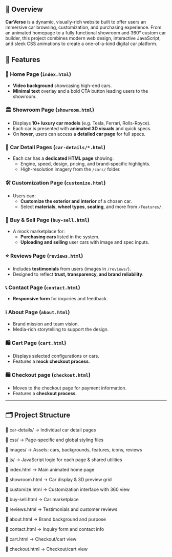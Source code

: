 ## 📌 Overview

**CarVerse** is a dynamic, visually-rich website built to offer users an immersive car browsing, customization, and purchasing experience. From an animated homepage to a fully functional showroom and 360° custom car builder, this project combines modern web design, interactive JavaScript, and sleek CSS animations to create a one-of-a-kind digital car platform.

## 🚗 Features

### 🎥 Home Page (`index.html`)
- **Video background** showcasing high-end cars.
- **Minimal text** overlay and a bold CTA button leading users to the showroom.

### 🏛️ Showroom Page (`showroom.html`)
- Displays **10+ luxury car models** (e.g. Tesla, Ferrari, Rolls-Royce).
- Each car is presented with **animated 3D visuals** and quick specs.
- On **hover**, users can access a **detailed car page** for full specs.

### 📄 Car Detail Pages (`car-details/*.html`)
- Each car has a **dedicated HTML page** showing:
  - Engine, speed, design, pricing, and brand-specific highlights.
  - High-resolution imagery from the `/cars/` folder.

### 🛠️ Customization Page (`customize.html`)
- Users can:
  - **Customize the exterior and interior** of a chosen car.
  - Select **materials**, **wheel types**, **seating**, and more from `/Features/`.

### 🛒 Buy & Sell Page (`buy-sell.html`)
- A mock marketplace for:
  - **Purchasing cars** listed in the system.
  - **Uploading and selling** user cars with image and spec inputs.

### ⭐ Reviews Page (`reviews.html`)
- Includes **testimonials** from users (images in `/reviews/`).
- Designed to reflect **trust, transparency, and brand reliability**.

### 📞 Contact Page (`contact.html`)
- **Responsive form** for inquiries and feedback.

### ℹ️ About Page (`about.html`)
- Brand mission and team vision.
- Media-rich storytelling to support the design.

### 🛍️ Cart Page (`cart.html`)
- Displays selected configurations or cars.
- Features a **mock checkout process**.

### 🛍️ Checkout page (`checkout.html`)
- Moves to the checkout page for payment information.
- Features a **checkout process**.

---

## 🗂️ Project Structure

📁 car-details/ → Individual car detail pages

📁 css/ → Page-specific and global styling files

📁 images/ → Assets: cars, backgrounds, features, icons, reviews

📁 js/ → JavaScript logic for each page & shared utilities

📄 index.html → Main animated home page

📄 showroom.html → Car display & 3D preview grid

📄 customize.html → Customization interface with 360 view

📄 buy-sell.html → Car marketplace

📄 reviews.html → Testimonials and customer reviews

📄 about.html → Brand background and purpose

📄 contact.html → Inquiry form and contact info

📄 cart.html → Checkout/cart view

📄 checkout.html → Checkout/cart view
